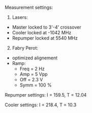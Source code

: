 Measurement settings:

1) Lasers:
 - Master locked to 3'-4' crossover
 - Cooler locked at -1042 MHz
 - Repumper locked at 5540 MHz

2) Fabry Perot:
 - optimized alignement
 - Ramp:
   - Freq = 2 Hz
   - Amp = 5 Vpp
   - Off = 2.3 V
   - Symm = 100 %


Repumper settings:
I = 159.5, T = 12.04

Cooler settings:
I = 218.4, T = 10.3
 
